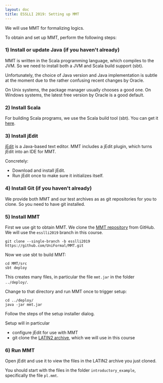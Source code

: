 ```yaml
---
layout: doc
title: ESSLLI 2019: Setting up MMT
---
```


We will use MMT for formalizing logics.

To obtain and set up MMT, perform the following steps:

### 1) Install or update Java (if you haven't already)

MMT is written in the Scala programming language, which compiles to the JVM.
So we need to install both a JVM and Scala build support (sbt).

Unfortunately, the choice of Java version and Java implementation is subtle at the moment due to the rather confusing recent changes by Oracle.

On Unix systems, the package manager usually chooses a good one.
On Windows systems, the latest free version by Oracle is a good default. 

### 2) Install Scala

For building Scala programs, we use the Scala build tool (sbt).
You can get it [here](http://www.scala-sbt.org/).

### 3) Install jEdit

[jEdit](http://jedit.org/) is a Java-based text editor.
MMT includes a jEdit plugin, which turns jEdit into an IDE for MMT.

Concretely:

* Download and install jEdit.
* Run jEdit once to make sure it initializes itself.

### 4) Install Git (if you haven't already)

We provide both MMT and our test archives as as git repositories for you to clone.
So you need to have git installed.

### 5) Install MMT

First we use git to obtain MMT.
We clone the [MMT repository](https://github.com/UniFormal/MMT) from GitHub.
We will use the `esslli2019` branch in this course.

```
git clone --single-branch -b esslli2019 https://github.com/UniFormal/MMT.git
```

Now we use sbt to build MMT:

```
cd MMT/src
sbt deploy
```

This creates many files, in particular the file `mmt.jar` in the folder `../deploy/`.

Change to that directory and run MMT once to trigger setup:
```
cd ../deploy/
java -jar mmt.jar
```

Follow the steps of the setup installer dialog.

Setup will in particular
* configure jEdit for use with MMT
* git clone the [LATIN2 archive](https://gl.mathhub.info/MMT/LATIN2/tree/esslli2019), which we will use in this course

### 6) Run MMT

Open jEdit and use it to view the files in the LATIN2 archive you just cloned.

You should start with the files in the folder `introductory_example`, specifically the file `pl.mmt`.